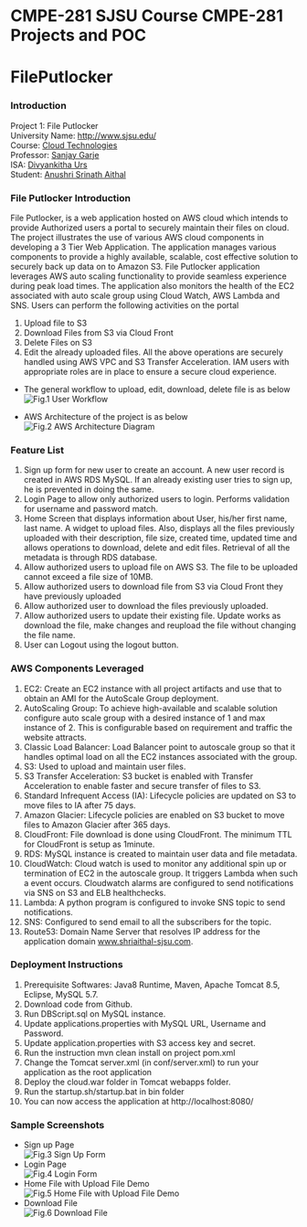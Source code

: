 # CMPE-281 SJSU Course CMPE-281 Projects and POC
# FilePutlocker

### Introduction
Project 1: File Putlocker</br>
University Name: http://www.sjsu.edu/</br>
Course: [Cloud Technologies](http://info.sjsu.edu/web-dbgen/catalog/courses/CMPE281.html)</br>
Professor: [Sanjay Garje](https://www.linkedin.com/in/sanjaygarje/)</br>
ISA: [Divyankitha Urs](https://www.linkedin.com/in/divyankithaurs/)</br>
Student: [Anushri Srinath Aithal](https://www.linkedin.com/in/anushri-aithal/)</br>

### File Putlocker Introduction
File Putlocker, is a web application hosted on AWS cloud which intends to provide Authorized users a portal to securely maintain their files on cloud. 
The project illustrates the use of various AWS cloud components in developing a 3 Tier Web Application. The application manages various components to provide a highly available, scalable, cost effective solution to securely back up data on to Amazon S3. File Putlocker application leverages AWS auto scaling functionality to provide seamless experience during peak load times. The application also monitors the health of the EC2 associated with auto scale group using Cloud Watch, AWS Lambda and SNS.
Users can perform the following activities on the portal
1.	Upload file to S3
2.	Download Files from S3 via Cloud Front
3.	Delete Files on S3
4.	Edit the already uploaded files.
All the above operations are securely handled using AWS VPC and S3 Transfer Acceleration. IAM users with appropriate roles are in place to ensure a secure cloud experience.

- The general workflow to upload, edit, download, delete file is as below
![Fig.1 User Workflow](https://user-images.githubusercontent.com/1582196/31876375-41c890e2-b787-11e7-8af5-d20f73bff7d3.png)

- AWS Architecture of the project is as below
![Fig.2 AWS Architecture Diagram](https://user-images.githubusercontent.com/1582196/31901238-b7f6495a-b7d5-11e7-8abd-98bfb43818c2.png)

### Feature List
1.	Sign up form for new user to create an account. A new user record is created in AWS RDS MySQL. If an already existing user tries to sign up, he is prevented in doing the same.
2.	Login Page to allow only authorized users to login. Performs validation for username and password match.
3.	Home Screen that displays information about User, his/her first name, last name. A widget to upload files. Also, displays all the files previously uploaded with their description, file size, created time, updated time and allows operations to download, delete and edit files. Retrieval of all the metadata is through RDS database.
4.	Allow authorized users to upload file on AWS S3. The file to be uploaded cannot exceed a file size of 10MB.
5.	Allow authorized users to download file from S3 via Cloud Front they have previously uploaded
6.	Allow authorized user to download the files previously uploaded.
7.	Allow authorized users to update their existing file. Update works as download the file, make changes and reupload the file without changing the file name.
8.	User can Logout using the logout button.

### AWS Components Leveraged
1.	EC2: Create an EC2 instance with all project artifacts and use that to obtain an AMI for the AutoScale Group deployment.
2.	AutoScaling Group: To achieve high-available and scalable solution configure auto scale group with a desired instance of 1 and max instance of 2. This is configurable based on requirement and traffic the website attracts.
3.	Classic Load Balancer: Load Balancer point to autoscale group so that it handles optimal load on all the EC2 instances associated with the group.
4.	S3: Used to upload and maintain user files.
5.	S3 Transfer Acceleration: S3 bucket is enabled with Transfer Acceleration to enable faster and secure transfer of files to S3.
6.	Standard Infrequent Access (IA): Lifecycle policies are updated on S3 to move files to IA after 75 days.
7.	Amazon Glacier: Lifecycle policies are enabled on S3 bucket to move files to Amazon Glacier after 365 days.
8.	CloudFront: File download is done using CloudFront. The minimum TTL for CloudFront is setup as 1minute.
9.	RDS: MySQL instance is created to maintain user data and file metadata.
10.	CloudWatch: Cloud watch is used to monitor any additional spin up or termination of EC2 in the autoscale group. It triggers Lambda when such a event occurs. Cloudwatch alarms are configured to send notifications via SNS on S3 and ELB healthchecks.
11.	Lambda: A python program is configured to invoke SNS topic to send notifications.
12.	SNS: Configured to send email to all the subscribers for the topic.
13.	Route53: Domain Name Server that resolves IP address for the application domain www.shriaithal-sjsu.com.

### Deployment Instructions
1.	Prerequisite Softwares: Java8 Runtime, Maven, Apache Tomcat 8.5, Eclipse, MySQL 5.7.
2.	Download code from Github.
3.	Run DBScript.sql on MySQL instance.
4.	Update applications.properties with MySQL URL, Username and Password.
5.	Update application.properties with S3 access key and secret.
6.	Run the instruction mvn clean install on project pom.xml
7.	Change the Tomcat server.xml (in conf/server.xml) <host> to run your application as the root application
8.	Deploy the cloud.war folder in Tomcat webapps folder.
9.	Run the startup.sh/startup.bat in bin folder
10.	You can now access the application at http://localhost:8080/

### Sample Screenshots
- Sign up Page
<br/>![Fig.3 Sign Up Form](https://user-images.githubusercontent.com/1582196/31901163-85ce5116-b7d5-11e7-8f6a-3c9086dbb26a.png)<br/>
- Login Page
<br/>![Fig.4 Login Form](https://user-images.githubusercontent.com/1582196/31901172-8be40122-b7d5-11e7-8fee-39bcb4c2ddd6.png)<br/>
- Home File with Upload File Demo
<br/>![Fig.5 Home File with Upload File Demo](https://user-images.githubusercontent.com/1582196/31901182-91e18360-b7d5-11e7-9ba2-155e46753119.png)<br/>
- Download File
<br/>![Fig.6 Download File](https://user-images.githubusercontent.com/1582196/31901204-9f0a70e2-b7d5-11e7-8974-0c97666c4aa6.png)<br/>
